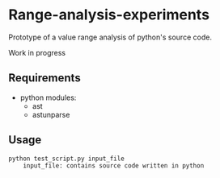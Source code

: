 # Range-analysis-experiments

Prototype of a value range analysis of python's source code.

Work in progress

## Requirements

 - python modules:
    - ast
    - astunparse

## Usage
```
python test_script.py input_file
    input_file: contains source code written in python
```
